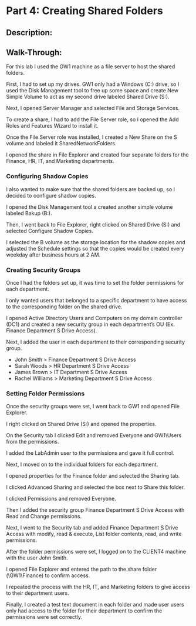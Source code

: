 # Part 4: Creating Shared Folders
## Description:
## Walk-Through:

For this lab I used the GW1 machine as a file server to host the shared folders.

First, I had to set up my drives. GW1 only had a Windows (C:) drive, so I used the Disk Management tool to free up some space and create New Simple Volume to act as my second drive labeled Shared Drive (S:).

Next, I opened Server Manager and selected File and Storage Services. 

To create a share, I had to add the File Server role, so I opened the Add Roles and Features Wizard to install it.

Once the File Server role was installed, I created a New Share on the S volume and labeled it SharedNetworkFolders.

I opened the share in File Explorer and created four separate folders for the Finance, HR, IT, and Marketing departments.

### Configuring Shadow Copies

I also wanted to make sure that the shared folders are backed up, so I decided to configure shadow copies.

I opened the Disk Management tool a created another simple volume labeled Bakup (B:).

Then, I went back to File Explorer, right clicked on Shared Drive (S:) and selected Configure Shadow Copies.

I selected the B volume as the storage location for the shadow copies and adjusted the Schedule settings so that the copies would be created every weekday after business hours at 2 AM.

### Creating Security Groups

Once I had the folders set up, it was time to set the folder permissions for each department.

I only wanted users that belonged to a specific department to have access to the corresponding folder on the shared drive.

I opened Active Directory Users and Computers on my domain controller (DC1) and created a new security group in each department’s OU (Ex. Finance Department S Drive Access).

Next, I added the user in each department to their corresponding security group.

* John Smith > Finance Department S Drive Access
* Sarah Woods > HR Department S Drive Access
* James Brown > IT Department S Drive Access
* Rachel Williams > Marketing Department S Drive Access

### Setting Folder Permissions

Once the security groups were set, I went back to GW1 and opened File Explorer.

I right clicked on Shared Drive (S:) and opened the properties.

On the Security tab I clicked Edit and removed Everyone and GW1\Users from the permissions.

I added the LabAdmin user to the permissions and gave it full control.

Next, I moved on to the individual folders for each department.

I opened properties for the Finance folder and selected the Sharing tab.

I clicked Advanced Sharing and selected the box next to Share this folder.

I clicked Permissions and removed Everyone.

Then I added the security group Finance Department S Drive Access with Read and Change permissions.

Next, I went to the Security tab and added Finance Department S Drive Access with modify, read & execute, List folder contents, read, and write permissions.

After the folder permissions were set, I logged on to the CLIENT4 machine with the user John Smith.

I opened File Explorer and entered the path to the share folder (\\GW1\Finance) to confirm access.

I repeated the process with the HR, IT, and Marketing folders to give access to their department users.

Finally, I created a test text document in each folder and made user users only had access to the folder for their department to confirm the permissions were set correctly.
